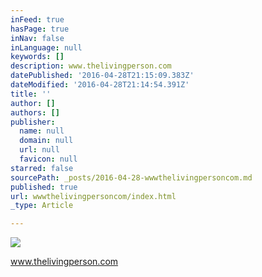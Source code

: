 ```yaml
---
inFeed: true
hasPage: true
inNav: false
inLanguage: null
keywords: []
description: www.thelivingperson.com
datePublished: '2016-04-28T21:15:09.383Z'
dateModified: '2016-04-28T21:14:54.391Z'
title: ''
author: []
authors: []
publisher:
  name: null
  domain: null
  url: null
  favicon: null
starred: false
sourcePath: _posts/2016-04-28-wwwthelivingpersoncom.md
published: true
url: wwwthelivingpersoncom/index.html
_type: Article

---
```

![](https://the-grid-user-content.s3-us-west-2.amazonaws.com/e20d93a1-013b-40cb-be14-ba1e5a1ddaa9.jpg)

www.thelivingperson.com